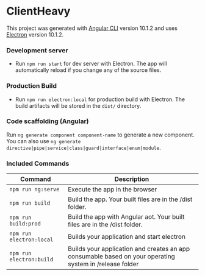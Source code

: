 # ClientHeavy

This project was generated with [Angular CLI](https://github.com/angular/angular-cli) version 10.1.2 and uses [Electron](https://github.com/electron/electron) version 10.1.2.

### Development server

- Run `npm run start` for dev server with Electron. The app will automatically reload if you change any of the source files.


### Production Build

- Run `npm run electron:local` for production build with Electron. The build artifacts will be stored in the `dist/` directory.


### Code scaffolding (Angular)

Run `ng generate component component-name` to generate a new component. You can also use `ng generate directive|pipe|service|class|guard|interface|enum|module`.

### Included Commands

|Command|Description|
|--|--|
|`npm run ng:serve`| Execute the app in the browser |
|`npm run build`| Build the app. Your built files are in the /dist folder. |
|`npm run build:prod`| Build the app with Angular aot. Your built files are in the /dist folder. |
|`npm run electron:local`| Builds your application and start electron
|`npm run electron:build`| Builds your application and creates an app consumable based on your operating system in /release folder|
